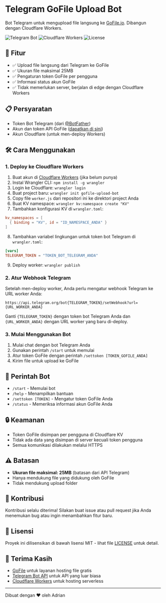 # Telegram GoFile Upload Bot

Bot Telegram untuk mengupload file langsung ke [GoFile.io](https://gofile.io/). Dibangun dengan Cloudflare Workers.

![Telegram Bot](https://img.shields.io/badge/Telegram-Bot-blue.svg)
![Cloudflare Workers](https://img.shields.io/badge/Cloudflare-Workers-orange.svg)
![License](https://img.shields.io/badge/License-MIT-green.svg)

## 🚀 Fitur

- ✅ Upload file langsung dari Telegram ke GoFile
- ✅ Ukuran file maksimal 25MB
- ✅ Pengaturan token GoFile per pengguna
- ✅ Informasi status akun GoFile
- ✅ Tidak memerlukan server, berjalan di edge dengan Cloudflare Workers

## 📋 Persyaratan

- Token Bot Telegram (dari [@BotFather](https://t.me/BotFather))
- Akun dan token API GoFile ([dapatkan di sini](https://gofile.io/myProfile))
- Akun Cloudflare (untuk men-deploy Workers)

## 🛠️ Cara Menggunakan

### 1. Deploy ke Cloudflare Workers

1. Buat akun di [Cloudflare Workers](https://workers.cloudflare.com/) (jika belum punya)
2. Instal Wrangler CLI: `npm install -g wrangler`
3. Login ke Cloudflare: `wrangler login`
4. Buat project baru: `wrangler init gofile-upload-bot`
5. Copy file `worker.js` dari repositori ini ke direktori project Anda
6. Buat KV namespace: `wrangler kv:namespace create "KV"`
7. Tambahkan konfigurasi KV di `wrangler.toml`:
```toml
kv_namespaces = [
  { binding = "KV", id = "ID_NAMESPACE_ANDA" }
]
```
8. Tambahkan variabel lingkungan untuk token bot Telegram di `wrangler.toml`:
```toml
[vars]
TELEGRAM_TOKEN = "TOKEN_BOT_TELEGRAM_ANDA"
```
9. Deploy worker: `wrangler publish`

### 2. Atur Webhook Telegram

Setelah men-deploy worker, Anda perlu mengatur webhook Telegram ke URL worker Anda:

```
https://api.telegram.org/bot{TELEGRAM_TOKEN}/setWebhook?url={URL_WORKER_ANDA}
```

Ganti `{TELEGRAM_TOKEN}` dengan token bot Telegram Anda dan `{URL_WORKER_ANDA}` dengan URL worker yang baru di-deploy.

### 3. Mulai Menggunakan Bot

1. Mulai chat dengan bot Telegram Anda
2. Gunakan perintah `/start` untuk memulai
3. Atur token GoFile dengan perintah `/settoken [TOKEN_GOFILE_ANDA]`
4. Kirim file untuk upload ke GoFile

## 📜 Perintah Bot

- `/start` - Memulai bot
- `/help` - Menampilkan bantuan
- `/settoken [TOKEN]` - Mengatur token GoFile Anda
- `/status` - Memeriksa informasi akun GoFile Anda

## 🔒 Keamanan

- Token GoFile disimpan per pengguna di Cloudflare KV
- Tidak ada data yang disimpan di server kecuali token pengguna
- Semua komunikasi dilakukan melalui HTTPS

## ⚠️ Batasan

- **Ukuran file maksimal: 25MB** (batasan dari API Telegram)
- Hanya mendukung file yang didukung oleh GoFile
- Tidak mendukung upload folder

## 🤝 Kontribusi

Kontribusi selalu diterima! Silakan buat issue atau pull request jika Anda menemukan bug atau ingin menambahkan fitur baru.

## 📝 Lisensi

Proyek ini dilisensikan di bawah lisensi MIT - lihat file [LICENSE](LICENSE) untuk detail.

## 🙏 Terima Kasih

- [GoFile](https://gofile.io/) untuk layanan hosting file gratis
- [Telegram Bot API](https://core.telegram.org/bots/api) untuk API yang luar biasa
- [Cloudflare Workers](https://workers.cloudflare.com/) untuk hosting serverless

---

Dibuat dengan ❤️ oleh Adrian
